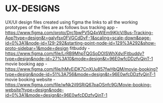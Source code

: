 # UX-DESIGNS
UX/UI design files created using figma
the links to all the working prototypes of the files are as follows
bus tracking app - https://www.figma.com/proto/Drc1bwPV5Q4xWIEm9jKlcV/Bus-Tracking-App?type=design&t=gaIyfsx0FVGCdDvF-1&scaling=scale-down&page-id=0%3A1&node-id=129-292&starting-point-node-id=129%3A292&show-proto-sidebar=1&mode=design
fitbuddy - https://www.figma.com/file/LrRB9MhpTQGSoDOISWhXdv/Fitbuddy?type=design&node-id=27%3A10&mode=design&t=96E0wfcDDzfvQjnT-1
movie booking app - https://www.figma.com/file/hMyEiDK7CnXUu857fwHbQM/movie-booking?type=design&node-id=51%3A756&mode=design&t=96E0wfcDDzfvQjnT-1
movie booking website - https://www.figma.com/file/wNk2iI9SRiQ67paOSnfc9G/Movie-booking-website?type=design&node-id=0%3A1&mode=design&t=96E0wfcDDzfvQjnT-1
